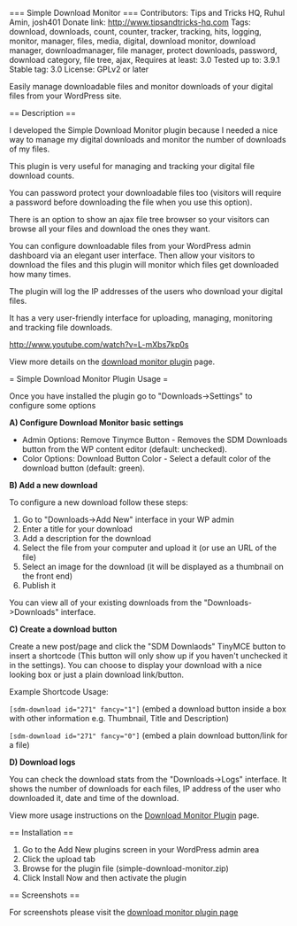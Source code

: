 === Simple Download Monitor ===
Contributors: Tips and Tricks HQ, Ruhul Amin, josh401
Donate link: http://www.tipsandtricks-hq.com
Tags: download, downloads, count, counter, tracker, tracking, hits, logging, monitor, manager, files, media, digital, download monitor, download manager, downloadmanager, file manager, protect downloads, password, download category, file tree, ajax,
Requires at least: 3.0
Tested up to: 3.9.1
Stable tag: 3.0
License: GPLv2 or later

Easily manage downloadable files and monitor downloads of your digital files from your WordPress site.

== Description ==

I developed the Simple Download Monitor plugin because I needed a nice way to manage my digital downloads and monitor the number of downloads of my files.

This plugin is very useful for managing and tracking your digital file download counts. 

You can password protect your downloadable files too (visitors will require a password before downloading the file when you use this option).

There is an option to show an ajax file tree browser so your visitors can browse all your files and download the ones they want.

You can configure downloadable files from your WordPress admin dashboard via an elegant user interface. Then allow your visitors to download the files and this plugin will monitor which files get downloaded how many times.

The plugin will log the IP addresses of the users who download your digital files.

It has a very user-friendly interface for uploading, managing, monitoring and tracking file downloads.

http://www.youtube.com/watch?v=L-mXbs7kp0s

View more details on the [download monitor plugin](http://wordpress.org/plugins/simple-download-monitor/) page.

= Simple Download Monitor Plugin Usage =

Once you have installed the plugin go to "Downloads->Settings" to configure some options

**A) Configure Download Monitor basic settings**

* Admin Options: Remove Tinymce Button - Removes the SDM Downloads button from the WP content editor (default: unchecked).
* Color Options: Download Button Color - Select a default color of the download button (default: green).

**B) Add a new download**

To configure a new download follow these steps:

1. Go to "Downloads->Add New" interface in your WP admin
1. Enter a title for your download
1. Add a description for the download
1. Select the file from your computer and upload it (or use an URL of the file)
1. Select an image for the download (it will be displayed as a thumbnail on the front end)
1. Publish it

You can view all of your existing downloads from the "Downloads->Downloads" interface.

**C) Create a download button**

Create a new post/page and click the "SDM Downlaods" TinyMCE button to insert a shortcode (This button will only show up if you haven't unchecked it in the settings). You can choose to display your download with a nice looking box or just a plain download link/button. 

Example Shortcode Usage:

`[sdm-download id="271" fancy="1"]`  (embed a download button inside a box with other information e.g. Thumbnail, Title and Description)

`[sdm-download id="271" fancy="0"]`  (embed a plain download button/link for a file)

**D) Download logs**

You can check the download stats from the "Downloads->Logs" interface. It shows the number of downloads for each files, IP address of the user who downloaded it, date and time of the download.

View more usage instructions on the [Download Monitor Plugin](http://www.tipsandtricks-hq.com/simple-wordpress-download-monitor-plugin) page.

== Installation ==

1. Go to the Add New plugins screen in your WordPress admin area
1. Click the upload tab
1. Browse for the plugin file (simple-download-monitor.zip)
1. Click Install Now and then activate the plugin

== Screenshots ==

For screenshots please visit the [download monitor plugin page](http://www.tipsandtricks-hq.com/simple-wordpress-download-monitor-plugin)
